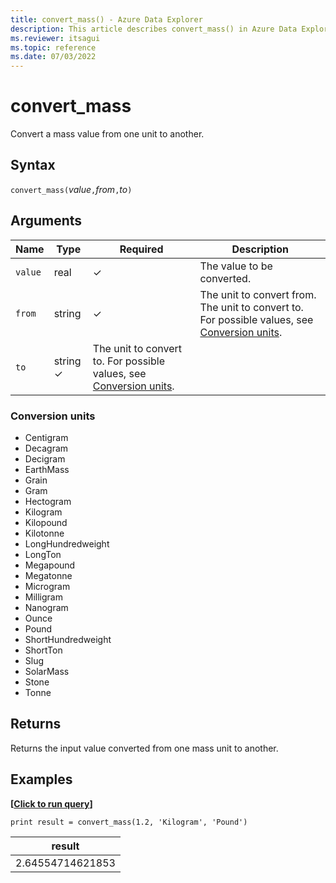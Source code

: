 ```yaml
---
title: convert_mass() - Azure Data Explorer
description: This article describes convert_mass() in Azure Data Explorer.
ms.reviewer: itsagui
ms.topic: reference
ms.date: 07/03/2022
---
```

# convert_mass

Convert a mass value from one unit to another.

## Syntax

`convert_mass(`*value*`,`*from*`,`*to*`)`

## Arguments

| Name | Type | Required | Description |
|--|--|--|--|
| `value` | real | &check; | The value to be converted. |
| `from` | string | &check; | The unit to convert from. The unit to convert to. For possible values, see [Conversion units](#conversion-units). |
| `to` | string  &check; | The unit to convert to. For possible values, see [Conversion units](#conversion-units). |

### Conversion units

* Centigram
* Decagram
* Decigram
* EarthMass
* Grain
* Gram
* Hectogram
* Kilogram
* Kilopound
* Kilotonne
* LongHundredweight
* LongTon
* Megapound
* Megatonne
* Microgram
* Milligram
* Nanogram
* Ounce
* Pound
* ShortHundredweight
* ShortTon
* Slug
* SolarMass
* Stone
* Tonne

## Returns

 Returns the input value converted from one mass unit to another.

## Examples

**\[**[**Click to run query**](https://dataexplorer.azure.com/clusters/help/databases/Samples?query=H4sIAAAAAAAAAysoyswrUShKLS7NKVGwVUjOzytLLSqJz00sLtYw1DPSUVD3zszJTy9KzFUHsgPyS/NS1DUBemVMijUAAAA=)**\]**

```kusto
print result = convert_mass(1.2, 'Kilogram', 'Pound')
```

|result|
|---|
|2.64554714621853|
